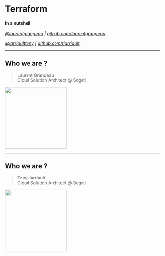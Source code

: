 # Terraform
#### In a nutshell

<i><a target="_new" href="https://twitter.com/laurentgrangeau">@laurentgrangeau</a> | <a target="_new" href="https://github.com/laurentgrangeau">github.com/laurentgrangeau</a></i>

<i><a target="_new" href="https://twitter.com/jarriaulttony">@jarriaulttony</a> | <a target="_new" href="https://github.com/TJarriault">github.com/tjarriault</a></i>


---

## Who we are ?

> Laurent Grangeau<br />
> Cloud Solution Architect @ Sogeti

<img src="https://pbs.twimg.com/profile_images/1007639151812988929/ln3iUxxF_400x400.jpg" width="200px" />


---

## Who we are ?

> Tony Jarriault<br />
> Cloud Solution Architect @ Sogeti

<img src="https://media-exp1.licdn.com/dms/image/C4E03AQElxOByYq-0vA/profile-displayphoto-shrink_800_800/0/1517696646689?e=1636588800&v=beta&t=I827nIRPAfHhI18C5DgOtvnAKoyDO3gpgLpIzjqL-a8" width="200px" />

